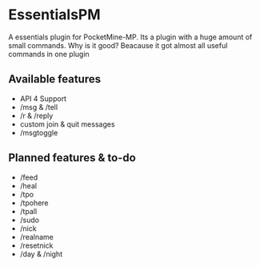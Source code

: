 # EssentialsPM
A essentials plugin for PocketMine-MP.
Its a plugin with a huge amount of small commands. Why is it good?
Beacause it got almost all useful commands in one plugin

## Available features
- API 4 Support
- /msg & /tell
- /r & /reply
- custom join & quit messages
- /msgtoggle

## Planned features & to-do
- /feed
- /heal
- /tpo
- /tpohere
- /tpall
- /sudo
- /nick
- /realname
- /resetnick
- /day & /night
